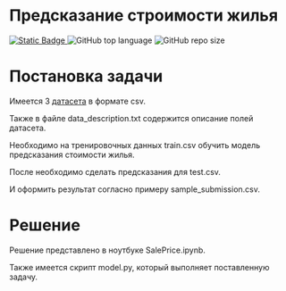<h1> Предсказание строимости жилья </h1>

<p align="left">
  <a href="https://github.com/svyatoslav-rozhdestvenskiy">
    <img alt="Static Badge" src="https://img.shields.io/badge/house_saleprice-%23000000?style=plastic&label=svyatoslav-rozhdestvenskiy&labelColor=%23008000">
  </a>
  <img alt="GitHub top language" src="https://img.shields.io/github/languages/top/svyatoslav-rozhdestvenskiy/house_saleprice?style=plastic&logoColor=008000&labelColor=008000&color=000000">
  <img alt="GitHub repo size" src="https://img.shields.io/github/repo-size/svyatoslav-rozhdestvenskiy/house_saleprice?style=plastic&labelColor=008000&color=000000">



# Постановка задачи
Имеется 3 [датасета](https://drive.google.com/drive/folders/1X3zE3ALaDdYubHlsVdMLMRjq9pF0TnF_?usp=sharing) в формате csv.

Также в файле data_description.txt содержится описание полей датасета.

Необходимо на тренировочных данных train.csv обучить модель предсказания стоимости жилья.

После необходимо сделать предсказания для test.csv.

И оформить результат согласно примеру sample_submission.csv.

# Решение

Решение представлено в ноутбуке SalePrice.ipynb.

Также имеется скрипт model.py, который выполняет поставленную задачу.
